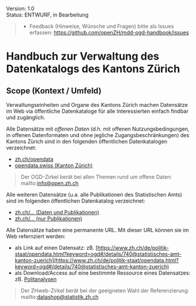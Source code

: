
Version: 1.0 <br>
Status: ENTWURF, in Bearbeitung

> - Feedback (Hinweise, Wünsche und Fragen) bitte als Issues erfassen: https://github.com/openZH/mdd-ogd-handbook/issues


# Handbuch zur Verwaltung des Datenkatalogs des Kantons Zürich

## Scope (Kontext / Umfeld)

Verwaltungseinheiten und Organe des Kantons Zürich machen Datensätze im Web via öffentliche Datenkataloge für alle Interessierten einfach findbar und zugänglich.

Alle Datensätze mit *offenen Daten* (d.h. mit offenen Nutzungsbedingungen, in offenen Datenformaten und ohne jegliche Zugangsbeschränkungen) des Kantons Zürich sind in den folgenden öffentlichen Datenkatalogen verzeichnet:
- [zh.ch/opendata](https://www.zh.ch/de/politik-staat/opendata.html?keyword=ogd#/home)
- [opendata.swiss (Kanton Zürich)](https://opendata.swiss/de/organization/kanton-zuerich)

> Der OGD-Zirkel berät bei allen Themen rund um offene Daten: mailto:info@open.zh.ch

Alle weiteren Datensätze (u.a. alle Publikationen des Statistischen Amts) sind im folgenden öffentlichen Datenkatalog verzeichnet:
- [zh.ch/... (Daten und Publikationen)](https://www.zh.ch/de/politik-staat/statistik-daten/datenkatalog.html#/home)
- [zh.ch/... (nur Publikationen)](https://www.zh.ch/de/politik-staat/statistik-daten/publikationen.zhweb-noredirect.zhweb-cache.html?keyword=statistik.info#-1026853132)

Alle Datensätze haben eine permanente URL. Mit dieser URL können sie im Web refernziert werden:
- als Link auf einen Datensatz: zB. [https://www.zh.ch/de/politik-staat/opendata.html?keyword=ogd#/details/740@statistisches-amt-kanton-zuerich](https://www.zh.ch/de/politik-staat/opendata.html?keyword=ogd#/details/740@statistisches-amt-kanton-zuerich)
- als Download/Access auf eine bestimmte Ressource eines Datensatzes: zB. [Politanalysen](https://www.zh.ch/de/politik-staat/wahlen-abstimmungen/politanalysen.html)

> Der ZHweb-Zirkel berät bei der geeigneten Wahl der Referenzierung: mailto:datashop@statistik.zh.ch
